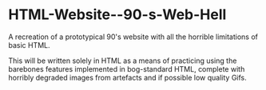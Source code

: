 # HTML-Website--90-s-Web-Hell
A recreation of a prototypical 90's website with all the horrible limitations of basic HTML.

This will be written solely in HTML as a means of practicing using the barebones features
implemented in bog-standard HTML, complete with horribly degraded images from artefacts
and if possible low quality Gifs.
